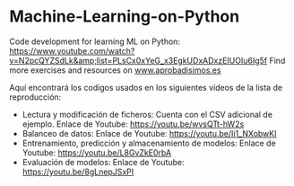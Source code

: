 # Machine-Learning-on-Python
Code development for learning ML on Python: https://www.youtube.com/watch?v=N2pcQYZSdLk&amp;list=PLsCx0xYeG_x3EgkUDxADxzEIUOIu6Ig5f Find more exercises and resources on www.aprobadisimos.es

Aquí encontrará los codigos usados en los siguientes vídeos de la lista de reproducción:
- Lectura y modificación de ficheros: Cuenta con el CSV adicional de ejemplo. Enlace de Youtube: https://youtu.be/wvsQTt-hW2s
- Balanceo de datos: Enlace de Youtube: https://youtu.be/Ii1_NXobwKI
- Entrenamiento, predicción y almacenamiento de modelos: Enlace de Youtube: https://youtu.be/L8GvZkE0rbA
- Evaluación de modelos: Enlace de Youtube: https://youtu.be/8gLnepJSxPI

